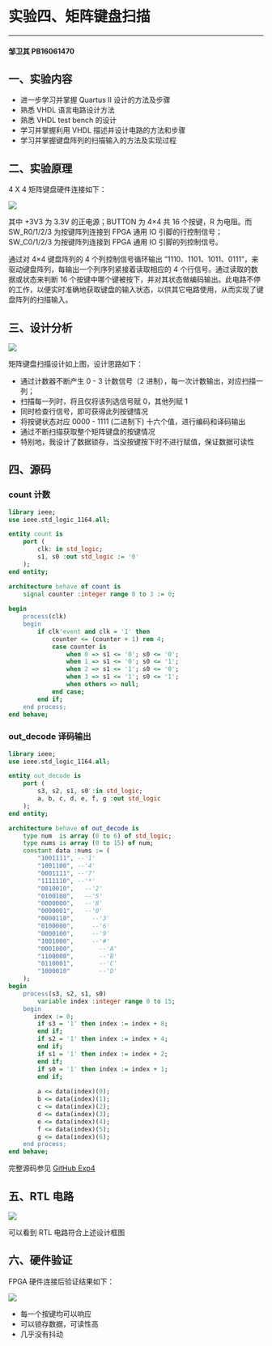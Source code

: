 # 实验四、矩阵键盘扫描

---

#### 邹卫其 PB16061470



## 一、实验内容

- 进一步学习并掌握 Quartus II 设计的方法及步骤
- 熟悉 VHDL 语言电路设计方法
- 熟悉 VHDL test bench 的设计
- 学习并掌握利用 VHDL 描述并设计电路的方法和步骤
- 学习并掌握键盘阵列的扫描输入的方法及实现过程



## 二、实验原理

4 X 4 矩阵键盘硬件连接如下：

![](key.png)

其中 +3V3 为 3.3V 的正电源；BUTTON 为 4×4 共 16 个按键，R 为电阻。而SW_R0/1/2/3 为按键阵列连接到 FPGA 通用 IO 引脚的行控制信号；SW_C0/1/2/3 为按键阵列连接到 FPGA 通用 IO 引脚的列控制信号。

通过对 4×4 键盘阵列的 4 个列控制信号循环输出 ”1110、1101、1011、0111”，来驱动键盘阵列，每输出一个列序列紧接着读取相应的 4 个行信号。通过读取的数据或状态来判断 16 个按键中哪个键被按下，并对其状态做编码输出。此电路不停的工作，以便实时准确地获取键盘的输入状态，以供其它电路使用，从而实现了键盘阵列的扫描输入。



## 三、设计分析

![](design.png)

矩阵键盘扫描设计如上图，设计思路如下：

- 通过计数器不断产生 0 - 3 计数信号（2 进制），每一次计数输出，对应扫描一列；
- 扫描每一列时，将且仅将该列选信号赋 0，其他列赋 1
- 同时检查行信号，即可获得此列按键情况
- 将按键状态对应 0000 - 1111 (二进制下) 十六个值，进行编码和译码输出
- 通过不断扫描获取整个矩阵键盘的按键情况
- 特别地，我设计了数据锁存，当没按键按下时不进行赋值，保证数据可读性



## 四、源码

### count 计数

```vhdl
library ieee;
use ieee.std_logic_1164.all;

entity count is
	port (
		clk: in std_logic;
		s1, s0 :out std_logic := '0'
	);
end entity;

architecture behave of count is
	signal counter :integer range 0 to 3 := 0;
	
begin 
	process(clk)
	begin
		if clk'event and clk = '1' then				
			counter <= (counter + 1) rem 4;
			case counter is
				when 0 => s1 <= '0'; s0 <= '0';
				when 1 => s1 <= '0'; s0 <= '1';
				when 2 => s1 <= '1'; s0 <= '0';
				when 3 => s1 <= '1'; s0 <= '1';
				when others => null;
			end case;
		end if;
	end process;
end behave;
```

### out_decode 译码输出

```vhdl
library ieee;
use ieee.std_logic_1164.all;

entity out_decode is
	port (
		s3, s2, s1, s0 :in std_logic;
		a, b, c, d, e, f, g :out std_logic
	);
end entity;

architecture behave of out_decode is
	type num  is array (0 to 6) of std_logic;
	type nums is array (0 to 15) of num;
	constant data :nums := (
		"1001111", --'1'
		"1001100", --'4'
		"0001111", --'7'
		"1111110", --'*'
		"0010010",   --'2'
		"0100100",   --'5'
		"0000000",   --'8'
		"0000001",   --'0'
		"0000110",     --'3'
		"0100000",     --'6'
		"0000100",     --'9'
		"1001000",     --'#'
		"0001000",       --'A'
		"1100000",       --'B'
		"0110001",       --'C'
		"1000010"        --'D'
	);
begin
	process(s3, s2, s1, s0)
		variable index :integer range 0 to 15;
	begin
	   index := 0;
		if s3 = '1' then index := index + 8;
		end if;
		if s2 = '1' then index := index + 4;
		end if;
		if s1 = '1' then index := index + 2;
		end if;
		if s0 = '1' then index := index + 1;
		end if;
	   
		a <= data(index)(0);
		b <= data(index)(1);
		c <= data(index)(2);
		d <= data(index)(3);
		e <= data(index)(4);
		f <= data(index)(5);
		g <= data(index)(6);
	end process;
end behave;
```

完整源码参见  [GitHub Exp4](<https://github.com/ustczwq/USTC_VHDL/tree/master/Exp4>)



## 五、RTL 电路

![](rtl.png)

可以看到 RTL 电路符合上述设计框图



## 六、硬件验证

FPGA 硬件连接后验证结果如下：

![](result.gif)

- 每一个按键均可以响应
- 可以锁存数据，可读性高
- 几乎没有抖动